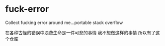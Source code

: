 # fuck-error
Collect fucking error around me...portable stack overflow

在各种古怪的错误中浪费生命是一件可悲的事情 我不想做这样的事情 所以有了这个仓库
